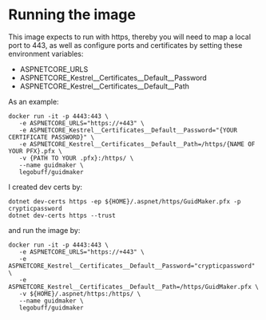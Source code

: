 # Running the image

This image expects to run with https, thereby you will need to map a local port to 443, as well as configure ports and certificates by setting these environment variables:

- ASPNETCORE_URLS
- ASPNETCORE_Kestrel__Certificates__Default__Password
- ASPNETCORE_Kestrel__Certificates__Default__Path

As an example:

```
docker run -it -p 4443:443 \
   -e ASPNETCORE_URLS="https://+443" \
   -e ASPNETCORE_Kestrel__Certificates__Default__Password="{YOUR CERTIFICATE PASSWORD}" \
   -e ASPNETCORE_Kestrel__Certificates__Default__Path=/https/{NAME OF YOUR PFX}.pfx \
   -v {PATH TO YOUR .pfx}:/https/ \
   --name guidmaker \
   legobuff/guidmaker
```

I created dev certs by:

```
dotnet dev-certs https -ep ${HOME}/.aspnet/https/GuidMaker.pfx -p crypticpassword
dotnet dev-certs https --trust
```

and run the image by:

```
docker run -it -p 4443:443 \
   -e ASPNETCORE_URLS="https://+443" \
   -e ASPNETCORE_Kestrel__Certificates__Default__Password="crypticpassword" \
   -e ASPNETCORE_Kestrel__Certificates__Default__Path=/https/GuidMaker.pfx \
   -v ${HOME}/.aspnet/https:/https/ \
   --name guidmaker \
   legobuff/guidmaker
```

